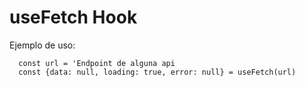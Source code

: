 # useFetch Hook

Ejemplo de uso: 

```
  const url = 'Endpoint de alguna api
  const {data: null, loading: true, error: null} = useFetch(url)
```
